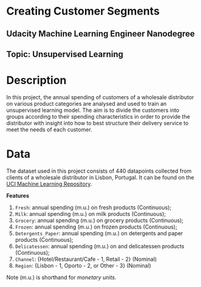# Creating Customer Segments
## Udacity Machine Learning Engineer Nanodegree
## Topic: Unsupervised Learning

# Description

In this project, the annual spending of customers of a wholesale distributor on various product categories are analysed and used to train an unsupervised learning model. The aim is to divide the customers into groups according to their spending characteristics in order to provide the distributor with insight into how to best structure their delivery service to meet the needs of each customer.  

# Data

The dataset used in this project consists of 440 datapoints collected from clients of a wholesale distributor in Lisbon, Portugal. It can be found on the [UCI Machine Learning Repository](https://archive.ics.uci.edu/ml/datasets/Wholesale+customers).

**Features**
1) `Fresh`: annual spending (m.u.) on fresh products (Continuous); 
2) `Milk`: annual spending (m.u.) on milk products (Continuous); 
3) `Grocery`: annual spending (m.u.) on grocery products (Continuous); 
4) `Frozen`: annual spending (m.u.) on frozen products (Continuous);
5) `Detergents_Paper`: annual spending (m.u.) on detergents and paper products (Continuous);
6) `Delicatessen`: annual spending (m.u.) on and delicatessen products (Continuous); 
7) `Channel`: {Hotel/Restaurant/Cafe - 1, Retail - 2} (Nominal)
8) `Region`: {Lisbon - 1, Oporto - 2, or Other - 3} (Nominal) 

Note (m.u.) is shorthand for *monetary units*.
